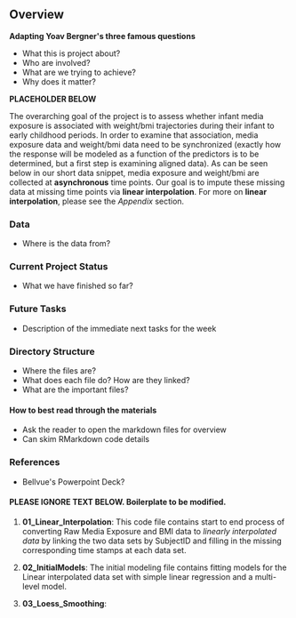 ## Overview

**Adapting Yoav Bergner's three famous questions**

* What this is project about? 
* Who are involved? 
* What are we trying to achieve?
* Why does it matter?

**PLACEHOLDER BELOW**

The overarching goal of the project is to assess whether infant media exposure is associated with weight/bmi trajectories during their infant to early childhood periods. In order to examine that association, media exposure data and weight/bmi data need to be synchronized (exactly how the response will be modeled as a function of the predictors is to be determined, but a first step is examining aligned data).  As can be seen below in our short data snippet, media exposure and weight/bmi are collected at **asynchronous** time points. Our goal is to impute these missing data at missing time points via **linear interpolation**. For more on **linear interpolation**, please see the *Appendix* section.

### Data 

* Where is the data from?

### Current Project Status

* What we have finished so far?

### Future Tasks

* Description of the immediate next tasks for the week

### Directory Structure

* Where the files are?
* What does each file do? How are they linked?
* What are the important files?

#### How to best read through the materials

* Ask the reader to open the markdown files for overview
* Can skim RMarkdown code details


### References

* Bellvue's Powerpoint Deck?

#### PLEASE IGNORE TEXT BELOW. Boilerplate to be modified.

1. **01_Linear_Interpolation**: This code file contains start to end process of converting Raw Media Exposure and BMI data to *linearly interpolated data* by linking the two data sets by SubjectID and filling in the missing corresponding time stamps at each data set.

2. **02_InitialModels**: The initial modeling file contains fitting models for the Linear interpolated data set with simple linear regression and a multi-level model.

3. **03_Loess_Smoothing**: <FILL IN LATER once you re-run the file>
  









